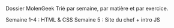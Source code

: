 

Dossier MolenGeek
Trié par semaine, par matière et par exercice.

Semaine 1-4 : HTML & CSS
Semaine 5 : Site du chef + intro JS
